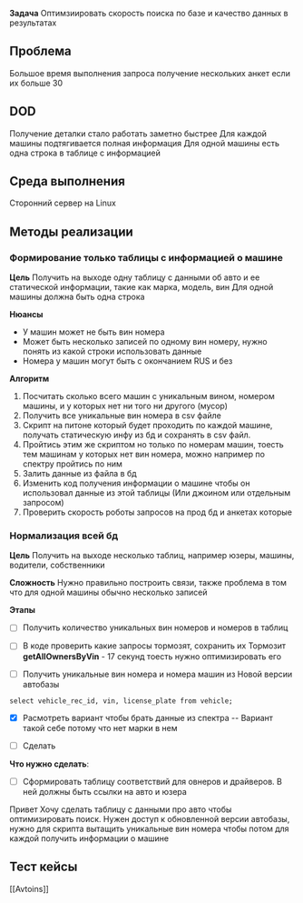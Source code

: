 
**Задача**
Оптимзиировать скорость поиска по базе и качество данных в результатах

## **Проблема**
Большое время выполнения запроса получение нескольких анкет если их больше 30

## **DOD**
Получение деталки стало работать заметно быстрее
Для каждой машины подтягивается полная информация
Для одной машины есть одна строка в таблице с информацией

## Среда выполнения
Сторонний сервер на Linux

## Методы реализации
### Формирование только таблицы с информацией о машине
**Цель**
Получить на выходе одну таблицу с данными об авто и ее статической информации, такие как марка, модель, вин
Для одной машины должна быть одна строка

**Нюансы**
- У машин может не быть вин номера
- Может быть несколько записей по одному вин номеру, нужно понять из какой строки использовать данные
- Номера у машин могут быть с окончанием RUS и без

**Алгоритм**
1. Посчитать сколько всего машин с уникальным вином, номером машины, и у которых нет ни того ни другого (мусор)
2. Получить все уникальные вин номера в csv файле
3. Скрипт на питоне который будет проходить по каждой машине, получать статическую инфу из бд и сохранять в csv файл. 
4. Пройтись этим же скриптом но только по номерам машин, тоесть тем машинам у которых нет вин номера, можно например по спектру пройтись по ним
5. Залить данные из файла в бд
6. Изменить код получения информации о машине чтобы он использовал данные из этой таблицы (Или джоином или отдельным запросом)
7. Проверить скорость роботы запросов на прод бд и анкетах которые


### Нормализация всей бд
**Цель** 
Получить на выходе несколько таблиц, например юзеры, машины, водители, собственники

**Сложность** 
Нужно правильно построить связи, также проблема в том что для одной машины обычно несколько записей


**Этапы**
- [ ] Получить количество уникальных вин номеров и номеров в таблиц
- [ ] В коде проверить какие запросы тормозят, сохранить их
Тормозит **getAllOwnersByVin** - 17 секунд тоесть нужно оптимизировать его

- [ ] Получить уникальные вин номера и номера машин из Новой версии автобазы
```
select vehicle_rec_id, vin, license_plate from vehicle;
```
- [x] Расмотреть вариант чтобы брать данные из спектра -- Вариант такой себе потому что нет марки в нем
- [ ] Сделать 


**Что нужно сделать**:
- [ ] Сформировать таблицу соответствий для овнеров и драйверов. В ней должны быть ссылки на авто и юзера

Привет
Хочу сделать таблицу с данными про авто чтобы оптимизировать поиск. Нужен доступ к обновленной версии автобазы, нужно для скрипта вытащить уникальные вин номера чтобы потом для каждой получить информации о машине



## Тест кейсы



[[Avtoins]]
